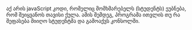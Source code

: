 აქ არის javaScript კოდი, რომელიც მომხმარებელს (სტუდენტს) ეუბნება, რომ შეიყვანოს თავისი ქულა.
ამის შემდეგ, პროგრამა ითვლის თუ რა შეფასება მიიღო სტუდენტმა და გამოაქვს კონსოლში.
